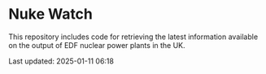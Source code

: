 # Nuke Watch

This repository includes code for retrieving the latest information available on the output of EDF nuclear power plants in the UK.

Last updated: 2025-01-11 06:18